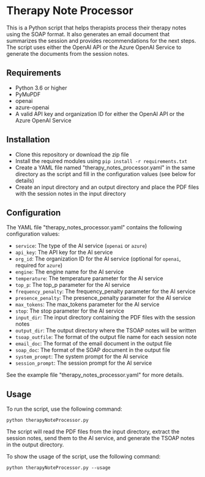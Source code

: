 # Therapy Note Processor

This is a Python script that helps therapists process their therapy notes using the SOAP format. It also generates an email document that summarizes the session and provides recommendations for the next steps. The script uses either the OpenAI API or the Azure OpenAI Service to generate the documents from the session notes.

## Requirements

- Python 3.6 or higher
- PyMuPDF
- openai
- azure-openai
- A valid API key and organization ID for either the OpenAI API or the Azure OpenAI Service

## Installation

- Clone this repository or download the zip file
- Install the required modules using `pip install -r requirements.txt`
- Create a YAML file named "therapy_notes_processor.yaml" in the same directory as the script and fill in the configuration values (see below for details)
- Create an input directory and an output directory and place the PDF files with the session notes in the input directory

## Configuration

The YAML file "therapy_notes_processor.yaml" contains the following configuration values:

- `service`: The type of the AI service (`openai` or `azure`)
- `api_key`: The API key for the AI service
- `org_id`: The organization ID for the AI service (optional for `openai`, required for `azure`)
- `engine`: The engine name for the AI service
- `temperature`: The temperature parameter for the AI service
- `top_p`: The top_p parameter for the AI service
- `frequency_penalty`: The frequency_penalty parameter for the AI service
- `presence_penalty`: The presence_penalty parameter for the AI service
- `max_tokens`: The max_tokens parameter for the AI service
- `stop`: The stop parameter for the AI service
- `input_dir`: The input directory containing the PDF files with the session notes
- `output_dir`: The output directory where the TSOAP notes will be written
- `tsoap_outfile`: The format of the output file name for each session note
- `email_doc`: The format of the email document in the output file
- `soap_doc`: The format of the SOAP document in the output file
- `system_prompt`: The system prompt for the AI service
- `session_prompt`: The session prompt for the AI service

See the example file "therapy_notes_processor.yaml" for more details.

## Usage

To run the script, use the following command:

`python therapyNoteProcessor.py`

The script will read the PDF files from the input directory, extract the session notes, send them to the AI service, and generate the TSOAP notes in the output directory.

To show the usage of the script, use the following command:

`python therapyNoteProcessor.py --usage`
